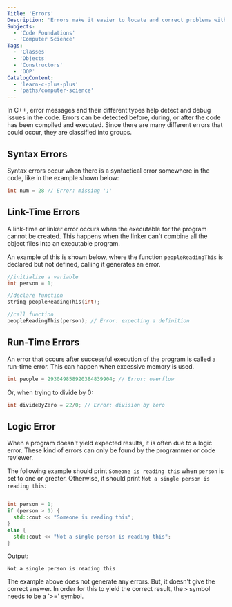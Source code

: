 ```yaml
---
Title: 'Errors'
Description: 'Errors make it easier to locate and correct problems within the source code.'
Subjects:
  - 'Code Foundations'
  - 'Computer Science'
Tags:
  - 'Classes'
  - 'Objects'
  - 'Constructors'
  - 'OOP'
CatalogContent:
  - 'learn-c-plus-plus'
  - 'paths/computer-science'
---
```


In C++, error messages and their different types help detect and debug issues in the code. Errors can be detected before, during, or after the code has been compiled and executed. Since there are many different errors that could occur, they are classified into groups.

## Syntax Errors

Syntax errors occur when there is a syntactical error somewhere in the code, like in the example shown below:

```cpp
int num = 28 // Error: missing ';'
```

## Link-Time Errors

A link-time or linker error occurs when the executable for the program cannot be created. This happens when the linker can't combine all the object files into an executable program.

An example of this is shown below, where the function `peopleReadingThis` is declared but not defined, calling it generates an error.

```cpp
//initialize a variable
int person = 1;

//declare function
string peopleReadingThis(int);

//call function
peopleReadingThis(person); // Error: expecting a definition
```

## Run-Time Errors

An error that occurs after successful execution of the program is called a run-time error. This can happen when excessive memory is used.

```cpp
int people = 293049858920384839904; // Error: overflow
```

Or, when trying to divide by 0:

```cpp
int divideByZero = 22/0; // Error: division by zero
```

## Logic Error

When a program doesn't yield expected results, it is often due to a logic error. These kind of errors can only be found by the programmer or code reviewer.

The following example should print `Someone is reading this` when `person` is set to one or greater. Otherwise, it should print `Not a single person is reading this`:

```cpp

int person = 1;
if (person > 1) {
  std::cout << "Someone is reading this";
}
else {
  std::cout << "Not a single person is reading this";
}
```

Output:

```shell
Not a single person is reading this
```

The example above does not generate any errors. But, it doesn't give the correct answer. In order for this to yield the correct result, the `>` symbol needs to be a `>=' symbol.

